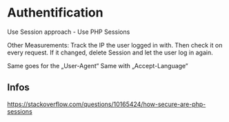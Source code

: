 # Authentification
Use Session approach - Use PHP Sessions

Other Measurements: Track the IP the user logged in with. Then check it on every request. If it changed, delete Session and let the user log in again.

Same goes for the „User-Agent“
Same with „Accept-Language“ 

## Infos
https://stackoverflow.com/questions/10165424/how-secure-are-php-sessions